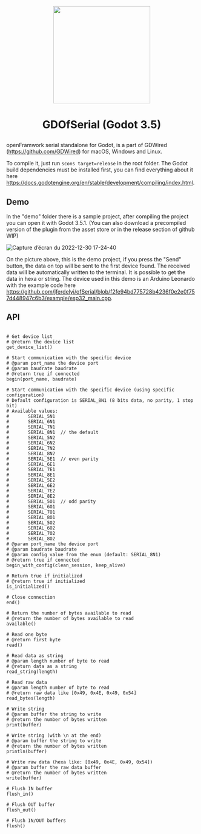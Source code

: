 <p align="center"><img src="https://user-images.githubusercontent.com/4105962/204136320-9e49eaf0-db2c-4335-b0dc-939e89770235.png" width="256"></p>

# <p align="center">GDOfSerial (Godot 3.5)</p>

openFramwork serial standalone for Godot, is a part of GDWired (https://github.com/GDWired) for macOS, Windows and Linux.

To compile it, just run `scons target=release` in the root folder. The Godot build dependencies must be installed first, you can find everything about it here https://docs.godotengine.org/en/stable/development/compiling/index.html.

## Demo

In the "demo" folder there is a sample project, after compiling the project you can open it with Godot 3.5.1. (You can also download a precompiled version of the plugin from the asset store or in the release section of github WIP) 

![Capture d’écran du 2022-12-30 17-24-40](https://user-images.githubusercontent.com/4105962/210091592-5f7041b2-74b6-4ad8-9f22-f04202043a87.png)

On the picture above, this is the demo project, if you press the "Send" button, the data on top will be sent to the first device found. The received data will be automatically written to the terminal. It is possible to get the data in hexa or string. The device used in this demo is an Arduino Leonardo with the example code here https://github.com/jferdelyi/ofSerial/blob/f2fe94bd775728b4236f0e2e0f757d448947c6b3/example/esp32_main.cpp.

## API

``` gdscript

# Get device list
# @return the device list
get_device_list()

# Start communication with the specific device
# @param port_name the device port
# @param baudrate baudrate
# @return true if connected 
begin(port_name, baudrate)

# Start communication with the specific device (using specific configuration)
# Default configuration is SERIAL_8N1 (8 bits data, no parity, 1 stop bit)
# Available values:
#		SERIAL_5N1
#		SERIAL_6N1
#		SERIAL_7N1
#		SERIAL_8N1	// the default
#		SERIAL_5N2
#		SERIAL_6N2
#		SERIAL_7N2
#		SERIAL_8N2
#		SERIAL_5E1	// even parity
#		SERIAL_6E1
#		SERIAL_7E1
#		SERIAL_8E1
#		SERIAL_5E2
#		SERIAL_6E2
#		SERIAL_7E2
#		SERIAL_8E2
#		SERIAL_5O1	// odd parity
#		SERIAL_6O1
#		SERIAL_7O1
#		SERIAL_8O1
#		SERIAL_5O2
#		SERIAL_6O2
#		SERIAL_7O2
#		SERIAL_8O2
# @param port_name the device port
# @param baudrate baudrate
# @param config value from the enum (default: SERIAL_8N1)
# @return true if connected 
begin_with_config(clean_session, keep_alive)

# Return true if initialized
# @return true if initialized
is_initialized()

# Close connection
end()

# Return the number of bytes available to read
# @return the number of bytes available to read
available()

# Read one byte
# @return first byte
read()

# Read data as string
# @param length number of byte to read
# @return data as a string
read_string(length)

# Read raw data
# @param length number of byte to read
# @return raw data like [0x49, 0x4E, 0x49, 0x54]
read_bytes(length)

# Write string
# @param buffer the string to write
# @return the number of bytes written
print(buffer)

# Write string (with \n at the end)
# @param buffer the string to write
# @return the number of bytes written
println(buffer)

# Write raw data (hexa like: [0x49, 0x4E, 0x49, 0x54])
# @param buffer the raw data buffer
# @return the number of bytes written
write(buffer)

# Flush IN buffer
flush_in()

# Flush OUT buffer
flush_out()

# Flush IN/OUT buffers
flush()
````
